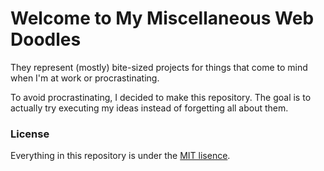 # Welcome to My Miscellaneous Web Doodles

They represent (mostly) bite-sized projects for things that come to mind when I'm at work or procrastinating.

To avoid procrastinating, I decided to make this repository.
The goal is to actually try executing my ideas instead of forgetting all about them.

### License
Everything in this repository is under the [MIT lisence](./LICENSE.md).